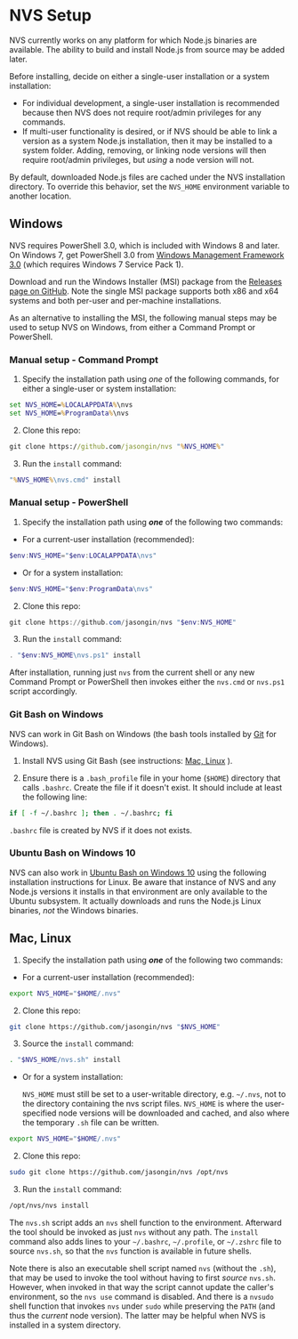 # NVS Setup
NVS currently works on any platform for which Node.js binaries are available. The ability to build and install Node.js from source may be added later.

Before installing, decide on either a single-user installation or a system installation:
  * For individual development, a single-user installation is recommended because then NVS does not require root/admin privileges for any commands.
  * If multi-user functionality is desired, or if NVS should be able to link a version as a system Node.js installation, then it may be installed to a system folder. Adding, removing, or linking node versions will then require root/admin privileges, but *using* a node version will not.

By default, downloaded Node.js files are cached under the NVS installation directory. To override this behavior, set the `NVS_HOME` environment variable to another location.

## Windows
NVS requires PowerShell 3.0, which is included with Windows 8 and later. On Windows 7, get PowerShell 3.0 from [Windows Management Framework 3.0](https://www.microsoft.com/en-us/download/details.aspx?id=34595) (which requires Windows 7 Service Pack 1).

Download and run the Windows Installer (MSI) package from the [Releases page on GitHub](https://github.com/jasongin/nvs/releases). Note the single MSI package supports both x86 and x64 systems and both per-user and per-machine installations.

As an alternative to installing the MSI, the following manual steps may be used to setup NVS on Windows, from either a Command Prompt or PowerShell.

### Manual setup - Command Prompt
1. Specify the installation path using *one* of the following commands, for either a single-user or system installation:
```cmd
set NVS_HOME=%LOCALAPPDATA%\nvs
set NVS_HOME=%ProgramData%\nvs
```
2. Clone this repo:
```cmd
git clone https://github.com/jasongin/nvs "%NVS_HOME%"
```
3. Run the `install` command:
```cmd
"%NVS_HOME%\nvs.cmd" install
```

### Manual setup - PowerShell
1. Specify the installation path using **_one_** of the following two commands:

 - For a current-user installation (recommended):
```powershell
$env:NVS_HOME="$env:LOCALAPPDATA\nvs"
```
 - Or for a system installation:
```powershell
$env:NVS_HOME="$env:ProgramData\nvs"
```
2. Clone this repo:
```powershell
git clone https://github.com/jasongin/nvs "$env:NVS_HOME"
```
3. Run the `install` command:
```powershell
. "$env:NVS_HOME\nvs.ps1" install
```

After installation, running just `nvs` from the current shell or any new Command Prompt or PowerShell then invokes either the `nvs.cmd` or `nvs.ps1` script accordingly.

### Git Bash on Windows
NVS can work in Git Bash on Windows (the bash tools installed by [Git](https://git-scm.com/) for Windows).

1. Install NVS using Git Bash (see instructions: [Mac, Linux](#mac-linux) ).

2. Ensure there is a `.bash_profile` file in your home (`$HOME`) directory that calls `.bashrc`. Create the file if it doesn't 
	exist. It should include at least the following line:
```sh
if [ -f ~/.bashrc ]; then . ~/.bashrc; fi
```

`.bashrc` file is created by NVS if it does not exists.

### Ubuntu Bash on Windows 10

NVS can also work in [Ubuntu Bash on Windows 10](https://msdn.microsoft.com/en-us/commandline/wsl/about) using the following installation instructions for Linux. Be aware that instance of NVS and any Node.js versions it installs in that environment are only available to the Ubuntu subsystem. It actually downloads and runs the Node.js Linux binaries, _not_ the Windows binaries.

## Mac, Linux
1. Specify the installation path using **_one_** of the following two commands:

 - For a current-user installation (recommended):
```sh
export NVS_HOME="$HOME/.nvs"
```
2. Clone this repo:
```sh
git clone https://github.com/jasongin/nvs "$NVS_HOME"
```
3. Source the `install` command:
```sh
. "$NVS_HOME/nvs.sh" install
```

 - Or for a system installation:
	
	`NVS_HOME` must still be set to a user-writable directory, e.g. `~/.nvs`, not to the directory containing the nvs script files. `NVS_HOME` is where the user-specified node versions will be downloaded and cached, and also where the temporary `.sh` file can be written.

```sh
export NVS_HOME="$HOME/.nvs"
```
2. Clone this repo:
```sh
sudo git clone https://github.com/jasongin/nvs /opt/nvs
```
3. Run the `install` command:
```sh
/opt/nvs/nvs install
```

The `nvs.sh` script adds an `nvs` shell function to the environment. Afterward the tool should be invoked as just `nvs` without any path. The `install` command also adds lines to your `~/.bashrc`, `~/.profile`, or `~/.zshrc` file to source `nvs.sh`, so that the `nvs` function is available in future shells.

Note there is also an executable shell script named `nvs` (without the `.sh`), that may be used to invoke the tool without having to first *source* `nvs.sh`. However, when invoked in that way the script cannot update the caller's environment, so the `nvs use` command is disabled. And there is a `nvsudo` shell function that invokes `nvs` under `sudo` while preserving the `PATH` (and thus the *current* node version). The latter may be helpful when NVS is installed in a system directory.
